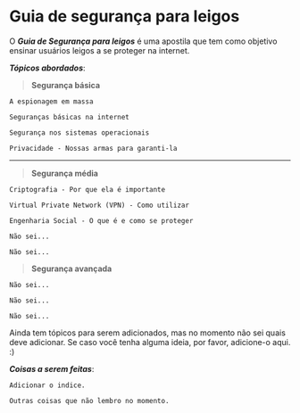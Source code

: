 # Guia de segurança para leigos

O ***Guia de Segurança para leigos*** é uma apostila que tem como objetivo ensinar usuários leigos a se proteger na internet.

***Tópicos abordados***:

> **Segurança básica**

	A espionagem em massa

	Seguranças básicas na internet

	Segurança nos sistemas operacionais

	Privacidade - Nossas armas para garanti-la
---

> **Segurança média**

	Criptografia - Por que ela é importante

	Virtual Private Network (VPN) - Como utilizar

	Engenharia Social - O que é e como se proteger

	Não sei...

	Não sei...

> **Segurança avançada**

	Não sei...

	Não sei...

	Não sei...

Ainda tem tópicos para serem adicionados, mas no momento não sei quais deve adicionar. Se caso você tenha alguma ideia, por favor, adicione-o aqui. :)

***Coisas a serem feitas***:

	Adicionar o indice.
	
	Outras coisas que não lembro no momento.
